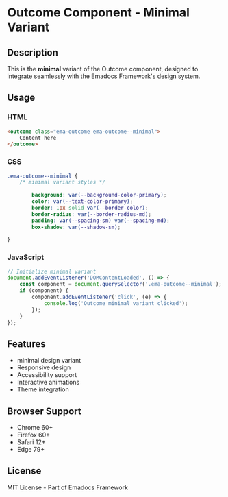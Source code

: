 # Outcome Component - Minimal Variant

## Description
This is the **minimal** variant of the Outcome component, designed to integrate seamlessly with the Emadocs Framework's design system.

## Usage

### HTML
```html
<outcome class="ema-outcome ema-outcome--minimal">
    Content here
</outcome>
```

### CSS
```css
.ema-outcome--minimal {
    /* minimal variant styles */
    
        background: var(--background-color-primary);
        color: var(--text-color-primary);
        border: 1px solid var(--border-color);
        border-radius: var(--border-radius-md);
        padding: var(--spacing-sm) var(--spacing-md);
        box-shadow: var(--shadow-sm);
    
}
```

### JavaScript
```javascript
// Initialize minimal variant
document.addEventListener('DOMContentLoaded', () => {
    const component = document.querySelector('.ema-outcome--minimal');
    if (component) {
        component.addEventListener('click', (e) => {
            console.log('Outcome minimal variant clicked');
        });
    }
});
```

## Features
- minimal design variant
- Responsive design
- Accessibility support
- Interactive animations
- Theme integration

## Browser Support
- Chrome 60+
- Firefox 60+
- Safari 12+
- Edge 79+

## License
MIT License - Part of Emadocs Framework
